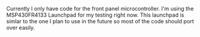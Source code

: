 Currently I only have code for the front panel microcontroller. I'm using the MSP430FR4133 Launchpad for my testing right now. 
This launchpad is simlar to the one I plan to use in the future so most of the code should port over easily.

